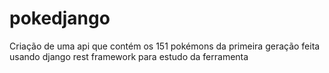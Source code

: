 # pokedjango
Criação de uma api que contém os 151 pokémons da primeira geração feita usando django rest framework para estudo da ferramenta

